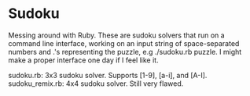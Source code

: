 # Sudoku
Messing around with Ruby.  These are sudoku solvers that run on a command line interface, working on an input string of space-separated numbers and .'s representing the puzzle, e.g ./sudoku.rb puzzle.  I might make a proper interface one day if I feel like it.

sudoku.rb: 3x3 sudoku solver. Supports [1-9], [a-i], and [A-I].
sudoku_remix.rb: 4x4 sudoku solver.  Still very flawed.
